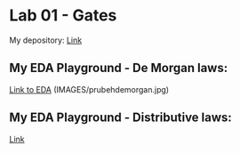 # Lab 01 - Gates

My depository:
[Link](https://github.com/xhroch01/Digital-electronics-1)

## My EDA Playground - De Morgan laws:
[Link to EDA](https://www.edaplayground.com/x/aMPV)
(IMAGES/prubehdemorgan.jpg)
## My EDA Playground - Distributive laws:
[Link]()
